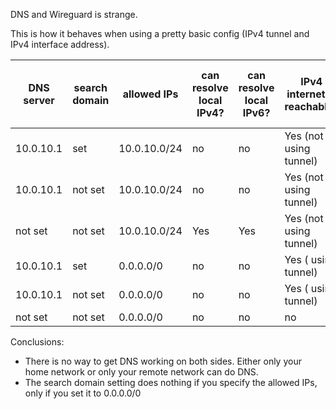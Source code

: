 DNS and Wireguard is strange.

This is how it behaves when using a pretty basic config (IPv4 tunnel and IPv4 interface address).



| DNS server   |  search domain  |  allowed IPs |  can resolve local IPv4? |  can resolve local IPv6? | IPv4 internet is reachable?   | IPv6 internet is reachable? | remote DNS can resolve vm1.company.local  | remote DNS can resolve vm1 |
| ------------ | -------------- | ------------ | ------------------------ | ------------------------ | ----------------------------- | --------------------------- | ----------------------------------------- | ------------------------------- | 
| 10.0.10.1     |  set           | 10.0.10.0/24 |   no                     | no                       | Yes (not using tunnel)        | Yes (not using tunnel)      |  yes                                       | no                               |
| 10.0.10.1        |  not set       | 10.0.10.0/24 |   no                     | no                       | Yes (not using tunnel)        | Yes (not using tunnel)      |  yes                                       | no                               |
| not set      |  not set       | 10.0.10.0/24 |   Yes                     | Yes                       | Yes (not using tunnel)       | Yes (not using tunnel)      |  no                                       | no                               |
| 10.0.10.1      |  set           | 0.0.0.0/0    |   no                     | no                       | Yes ( using tunnel)           | no                         |  yes                                       | yes                               |
|  10.0.10.1       |  not set       | 0.0.0.0/0    |   no                     | no                       | Yes ( using tunnel)           | no                          |  yes                                       | no                               |
| not set      |  not set       | 0.0.0.0/0    |   no                     | no                       | no       | no                        |  no                                       | no                               |


Conclusions:
- There is no way to get DNS working on both sides. Either only your home network or only your remote network can do DNS.
- The search domain setting does nothing if you specify the allowed IPs, only if you set it to 0.0.0.0/0
